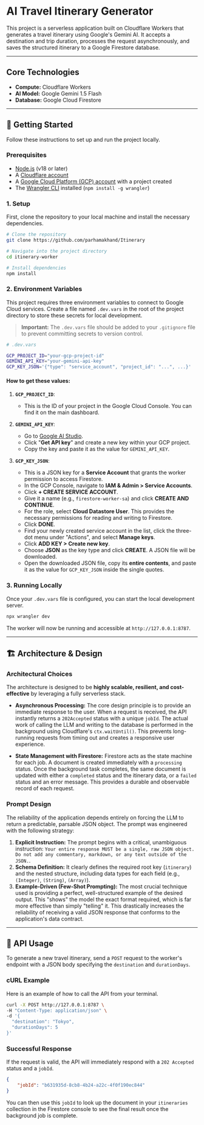 # AI Travel Itinerary Generator

This project is a serverless application built on Cloudflare Workers that generates a travel itinerary using Google's Gemini AI. It accepts a destination and trip duration, processes the request asynchronously, and saves the structured itinerary to a Google Firestore database.

---

## Core Technologies

- **Compute:** Cloudflare Workers
- **AI Model:** Google Gemini 1.5 Flash
- **Database:** Google Cloud Firestore

---

## 🚀 Getting Started

Follow these instructions to set up and run the project locally.

### Prerequisites

- [Node.js](https://nodejs.org/en/) (v18 or later)
- A [Cloudflare account](https://www.google.com/search?q=https://dash.cloudflare.com/sign-up)
- A [Google Cloud Platform (GCP) account](https://cloud.google.com/) with a project created
- The [Wrangler CLI](https://developers.cloudflare.com/workers/wrangler/install-and-update/) installed (`npm install -g wrangler`)

### 1\. Setup

First, clone the repository to your local machine and install the necessary dependencies.

```bash
# Clone the repository
git clone https://github.com/parhamakhand/Itinerary

# Navigate into the project directory
cd itinerary-worker

# Install dependencies
npm install
```

### 2\. Environment Variables

This project requires three environment variables to connect to Google Cloud services. Create a file named `.dev.vars` in the root of the project directory to store these secrets for local development.

> **Important:** The `.dev.vars` file should be added to your `.gitignore` file to prevent committing secrets to version control.

```sh
# .dev.vars

GCP_PROJECT_ID="your-gcp-project-id"
GEMINI_API_KEY="your-gemini-api-key"
GCP_KEY_JSON='{"type": "service_account", "project_id": "...", ...}'
```

#### **How to get these values:**

1.  **`GCP_PROJECT_ID`**:

    - This is the ID of your project in the Google Cloud Console. You can find it on the main dashboard.

2.  **`GEMINI_API_KEY`**:

    - Go to [Google AI Studio](https://aistudio.google.com/).
    - Click "**Get API key**" and create a new key within your GCP project.
    - Copy the key and paste it as the value for `GEMINI_API_KEY`.

3.  **`GCP_KEY_JSON`**:

    - This is a JSON key for a **Service Account** that grants the worker permission to access Firestore.
    - In the GCP Console, navigate to **IAM & Admin \> Service Accounts**.
    - Click **+ CREATE SERVICE ACCOUNT**.
    - Give it a name (e.g., `firestore-worker-sa`) and click **CREATE AND CONTINUE**.
    - For the role, select **Cloud Datastore User**. This provides the necessary permissions for reading and writing to Firestore.
    - Click **DONE**.
    - Find your newly created service account in the list, click the three-dot menu under "Actions", and select **Manage keys**.
    - Click **ADD KEY \> Create new key**.
    - Choose **JSON** as the key type and click **CREATE**. A JSON file will be downloaded.
    - Open the downloaded JSON file, copy its **entire contents**, and paste it as the value for `GCP_KEY_JSON` inside the single quotes.

### 3\. Running Locally

Once your `.dev.vars` file is configured, you can start the local development server.

```bash
npx wrangler dev
```

The worker will now be running and accessible at `http://127.0.0.1:8787`.

---

## 🏗️ Architecture & Design

### Architectural Choices

The architecture is designed to be **highly scalable, resilient, and cost-effective** by leveraging a fully serverless stack.

- **Asynchronous Processing:** The core design principle is to provide an immediate response to the user. When a request is received, the API instantly returns a `202Accepted` status with a unique `jobId`. The actual work of calling the LLM and writing to the database is performed in the background using Cloudflare's `ctx.waitUntil()`. This prevents long-running requests from timing out and creates a responsive user experience.

- **State Management with Firestore:** Firestore acts as the state machine for each job. A document is created immediately with a `processing` status. Once the background task completes, the same document is updated with either a `completed` status and the itinerary data, or a `failed` status and an error message. This provides a durable and observable record of each request.

### Prompt Design

The reliability of the application depends entirely on forcing the LLM to return a predictable, parsable JSON object. The prompt was engineered with the following strategy:

1.  **Explicit Instruction:** The prompt begins with a critical, unambiguous instruction: `Your entire response MUST be a single, raw JSON object. Do not add any commentary, markdown, or any text outside of the JSON.`.
2.  **Schema Definition:** It clearly defines the required root key (`itinerary`) and the nested structure, including data types for each field (e.g., `(Integer)`, `(String)`, `(Array)`).
3.  **Example-Driven (Few-Shot Prompting):** The most crucial technique used is providing a perfect, well-structured example of the desired output. This "shows" the model the exact format required, which is far more effective than simply "telling" it. This drastically increases the reliability of receiving a valid JSON response that conforms to the application's data contract.

---

## 📖 API Usage

To generate a new travel itinerary, send a `POST` request to the worker's endpoint with a JSON body specifying the `destination` and `durationDays`.

### cURL Example

Here is an example of how to call the API from your terminal.

```bash
curl -X POST http://127.0.0.1:8787 \
-H "Content-Type: application/json" \
-d '{
  "destination": "Tokyo",
  "durationDays": 5
}'
```

### Successful Response

If the request is valid, the API will immediately respond with a `202 Accepted` status and a `jobId`.

```json
{
	"jobId": "b631935d-8cb8-4b24-a22c-4f0f190ec844"
}
```

You can then use this `jobId` to look up the document in your `itineraries` collection in the Firestore console to see the final result once the background job is complete.
